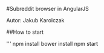 #Subreddit browser in AngularJS

Autor: Jakub Karolczak

##How to start

'''
npm install
bower install
npm start
```
